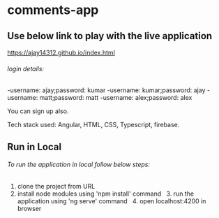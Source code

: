 # comments-app

## Use below link to play with the live application
https://ajay14312.github.io/index.html

###### login details:
-username: ajay;password: kumar
-username: kumar;password: ajay
-username: matt;password: matt
-username: alex;password: alex

You can sign up also.

Tech stack used: Angular, HTML, CSS, Typescript, firebase.

## Run in Local

###### To run the application in local follow below steps:
  1. clone the project from URL
  2. install node modules using 'npm install' command
  3. run the application using 'ng serve' command
  4. open localhost:4200 in browser
